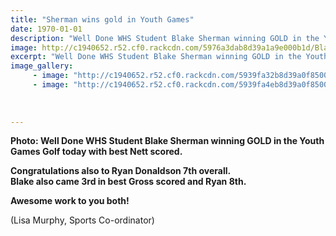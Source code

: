 ```yaml
---
title: "Sherman wins gold in Youth Games"
date: 1970-01-01
description: "Well Done WHS Student Blake Sherman winning GOLD in the Youth Games Golf today with best Nett scored..."
image: http://c1940652.r52.cf0.rackcdn.com/5976a3dab8d39a1a9e000b1d/Blake-Sherman-gold.jpg
excerpt: "Well Done WHS Student Blake Sherman winning GOLD in the Youth Games Golf today with best Nett scored."
image_gallery:
     - image: "http://c1940652.r52.cf0.rackcdn.com/5939fa32b8d39a0f85000494/Blake-Sherman-gold--another-manjpg.jpg"
     - image: "http://c1940652.r52.cf0.rackcdn.com/5939fa4eb8d39a0f85000496/Ryan-Donaldson-7th-overall.jpg"
    
    
    
---
```


<p><strong>Photo: Well Done WHS Student Blake Sherman winning GOLD in the Youth Games Golf today with best Nett scored.&nbsp;</strong><br /><strong></strong></p>
<p><strong>Congratulations also to Ryan Donaldson 7th overall.&nbsp;</strong><br /><strong>Blake also came 3rd in best Gross scored and Ryan 8th.&nbsp;</strong></p>
<p><strong>Awesome work to you both!</strong></p>
<p><span>(Lisa Murphy, Sports Co-ordinator)</span></p>

